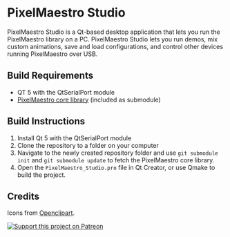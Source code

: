 # PixelMaestro Studio
PixelMaestro Studio is a Qt-based desktop application that lets you run the PixelMaestro library on a PC. PixelMaestro Studio lets you run demos, mix custom animations, save and load configurations, and control other devices running PixelMaestro over USB.

## Build Requirements
- QT 5 with the QtSerialPort module
- [PixelMaestro core library](https://github.com/8bitbuddhist/PixelMaestro) (included as submodule)

## Build Instructions
1. Install Qt 5 with the QtSerialPort module
2. Clone the repository to a folder on your computer
3. Navigate to the newly created repository folder and use `git submodule init` and `git submodule update` to fetch the PixelMaestro core library.
4. Open the `PixelMaestro_Studio.pro` file in Qt Creator, or use Qmake to build the project.

## Credits

Icons from [Openclipart](https://openclipart.org/).

[![Support this project on Patreon](https://c5.patreon.com/external/logo/become_a_patron_button@2x.png)](https://www.patreon.com/bePatron?u=8547028)
